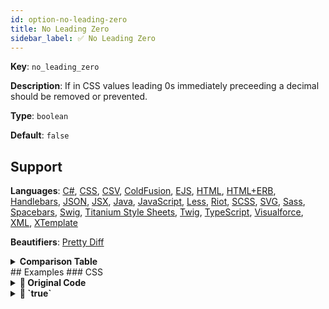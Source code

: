 ```yaml
---
id: option-no-leading-zero
title: No Leading Zero
sidebar_label: ✅ No Leading Zero
---
```

**Key**: `no_leading_zero`

**Description**: If in CSS values leading 0s immediately preceeding a decimal should be removed or prevented.

**Type**: `boolean`

**Default**: `false`

## Support
**Languages**: [C#](/docs/language-csharp.html), [CSS](/docs/language-css.html), [CSV](/docs/language-csv.html), [ColdFusion](/docs/language-coldfusion.html), [EJS](/docs/language-ejs.html), [HTML](/docs/language-html.html), [HTML+ERB](/docs/language-html%2Berb.html), [Handlebars](/docs/language-handlebars.html), [JSON](/docs/language-json.html), [JSX](/docs/language-jsx.html), [Java](/docs/language-java.html), [JavaScript](/docs/language-javascript.html), [Less](/docs/language-less.html), [Riot](/docs/language-riot.html), [SCSS](/docs/language-scss.html), [SVG](/docs/language-svg.html), [Sass](/docs/language-sass.html), [Spacebars](/docs/language-spacebars.html), [Swig](/docs/language-swig.html), [Titanium Style Sheets](/docs/language-titanium-style-sheets.html), [Twig](/docs/language-twig.html), [TypeScript](/docs/language-typescript.html), [Visualforce](/docs/language-visualforce.html), [XML](/docs/language-xml.html), [XTemplate](/docs/language-xtemplate.html)

**Beautifiers**: [Pretty Diff](/docs/beautifier-pretty-diff.html)

<details><summary><strong>Comparison Table</strong></summary>
| Language | [Pretty Diff](/docs/beautifier-pretty-diff.html) |
| --- | --- |
| [C#](/docs/language-csharp.html) | &#9989; |
| [CSS](/docs/language-css.html) | &#9989; |
| [CSV](/docs/language-csv.html) | &#9989; |
| [ColdFusion](/docs/language-coldfusion.html) | &#9989; |
| [EJS](/docs/language-ejs.html) | &#9989; |
| [HTML](/docs/language-html.html) | &#9989; |
| [HTML+ERB](/docs/language-html%2Berb.html) | &#9989; |
| [Handlebars](/docs/language-handlebars.html) | &#9989; |
| [JSON](/docs/language-json.html) | &#9989; |
| [JSX](/docs/language-jsx.html) | &#9989; |
| [Java](/docs/language-java.html) | &#9989; |
| [JavaScript](/docs/language-javascript.html) | &#9989; |
| [Less](/docs/language-less.html) | &#9989; |
| [Riot](/docs/language-riot.html) | &#9989; |
| [SCSS](/docs/language-scss.html) | &#9989; |
| [SVG](/docs/language-svg.html) | &#9989; |
| [Sass](/docs/language-sass.html) | &#9989; |
| [Spacebars](/docs/language-spacebars.html) | &#9989; |
| [Swig](/docs/language-swig.html) | &#9989; |
| [Titanium Style Sheets](/docs/language-titanium-style-sheets.html) | &#9989; |
| [Twig](/docs/language-twig.html) | &#9989; |
| [TypeScript](/docs/language-typescript.html) | &#9989; |
| [Visualforce](/docs/language-visualforce.html) | &#9989; |
| [XML](/docs/language-xml.html) | &#9989; |
| [XTemplate](/docs/language-xtemplate.html) | &#9989; |
</details>
## Examples
### CSS
<details><summary><strong>🚧 Original Code</strong></summary>
```CSS
.c1 {
    font-size: 0.3em;
    border-radius: 00000.5;
}
.c2 {
    font-size: 01.3em;
    border-radius: 01.5;
}
.c3 {
    font-size: 10.3em;
    border-radius: 10.5;
}
```
</details>
<details><summary><strong>🔧 `true`</strong></summary>
Using [Pretty Diff](/docs/beautifier-pretty-diff.html) beautifier:
```CSS
.c1 {
  font-size: .3em;
  border-radius: .5;
}
.c2 {
  font-size: 1.3em;
  border-radius: 1.5;
}
.c3 {
  font-size: 10.3em;
  border-radius: 10.5;
}
```
<details><summary>Configuration</summary>
A `.unibeautify.json` file would look like the following:
```json
{
  "CSS": {
    "indent_size": 2,
    "indent_char": " ",
    "no_leading_zero": true
  }
}
```
</details>
<details><summary>Difference from original</summary>
```diff
Index: true
===================================================================
--- true	Original
+++ true	Beautified
@@ -1,12 +1,12 @@
 .c1␣{␊
-␣␣␣␣font-size:␣0.3em;␊
-␣␣␣␣border-radius:␣00000.5;␊
+␣␣font-size:␣.3em;␊
+␣␣border-radius:␣.5;␊
 }␊
 .c2␣{␊
-␣␣␣␣font-size:␣01.3em;␊
-␣␣␣␣border-radius:␣01.5;␊
+␣␣font-size:␣1.3em;␊
+␣␣border-radius:␣1.5;␊
 }␊
 .c3␣{␊
-␣␣␣␣font-size:␣10.3em;␊
-␣␣␣␣border-radius:␣10.5;␊
+␣␣font-size:␣10.3em;␊
+␣␣border-radius:␣10.5;␊
 }
\ No newline at end of file

```
</details>
</details>
<details><summary><strong>🔧 `false`</strong></summary>
Using [Pretty Diff](/docs/beautifier-pretty-diff.html) beautifier:
```CSS
.c1 {
  font-size: 0.3em;
  border-radius: 0.5;
}
.c2 {
  font-size: 1.3em;
  border-radius: 1.5;
}
.c3 {
  font-size: 10.3em;
  border-radius: 10.5;
}
```
<details><summary>Configuration</summary>
A `.unibeautify.json` file would look like the following:
```json
{
  "CSS": {
    "indent_size": 2,
    "indent_char": " ",
    "no_leading_zero": false
  }
}
```
</details>
<details><summary>Difference from original</summary>
```diff
Index: false
===================================================================
--- false	Original
+++ false	Beautified
@@ -1,12 +1,12 @@
 .c1␣{␊
-␣␣␣␣font-size:␣0.3em;␊
-␣␣␣␣border-radius:␣00000.5;␊
+␣␣font-size:␣0.3em;␊
+␣␣border-radius:␣0.5;␊
 }␊
 .c2␣{␊
-␣␣␣␣font-size:␣01.3em;␊
-␣␣␣␣border-radius:␣01.5;␊
+␣␣font-size:␣1.3em;␊
+␣␣border-radius:␣1.5;␊
 }␊
 .c3␣{␊
-␣␣␣␣font-size:␣10.3em;␊
-␣␣␣␣border-radius:␣10.5;␊
+␣␣font-size:␣10.3em;␊
+␣␣border-radius:␣10.5;␊
 }
\ No newline at end of file

```
</details>
</details>